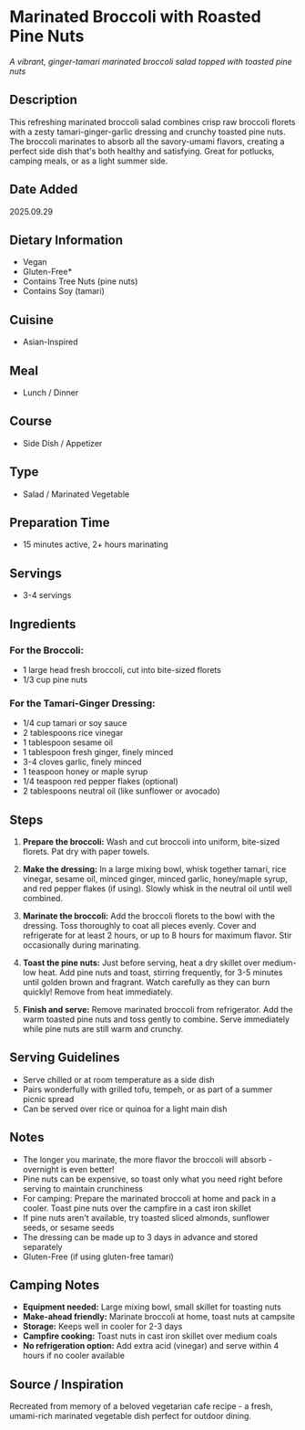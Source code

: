 # Marinated Broccoli with Roasted Pine Nuts
*A vibrant, ginger-tamari marinated broccoli salad topped with toasted pine nuts*

## Description
This refreshing marinated broccoli salad combines crisp raw broccoli florets with a zesty tamari-ginger-garlic dressing and crunchy toasted pine nuts. The broccoli marinates to absorb all the savory-umami flavors, creating a perfect side dish that's both healthy and satisfying. Great for potlucks, camping meals, or as a light summer side.

## Date Added
2025.09.29

## Dietary Information
- Vegan
- Gluten-Free*
- Contains Tree Nuts (pine nuts)
- Contains Soy (tamari)

## Cuisine
- Asian-Inspired

## Meal
- Lunch / Dinner

## Course
- Side Dish / Appetizer

## Type
- Salad / Marinated Vegetable

## Preparation Time
- 15 minutes active, 2+ hours marinating

## Servings
- 3-4 servings

## Ingredients
### For the Broccoli:
- 1 large head fresh broccoli, cut into bite-sized florets
- 1/3 cup pine nuts

### For the Tamari-Ginger Dressing:
- 1/4 cup tamari or soy sauce
- 2 tablespoons rice vinegar
- 1 tablespoon sesame oil
- 1 tablespoon fresh ginger, finely minced
- 3-4 cloves garlic, finely minced
- 1 teaspoon honey or maple syrup
- 1/4 teaspoon red pepper flakes (optional)
- 2 tablespoons neutral oil (like sunflower or avocado)

## Steps
1. **Prepare the broccoli:** Wash and cut broccoli into uniform, bite-sized florets. Pat dry with paper towels.

2. **Make the dressing:** In a large mixing bowl, whisk together tamari, rice vinegar, sesame oil, minced ginger, minced garlic, honey/maple syrup, and red pepper flakes (if using). Slowly whisk in the neutral oil until well combined.

3. **Marinate the broccoli:** Add the broccoli florets to the bowl with the dressing. Toss thoroughly to coat all pieces evenly. Cover and refrigerate for at least 2 hours, or up to 8 hours for maximum flavor. Stir occasionally during marinating.

4. **Toast the pine nuts:** Just before serving, heat a dry skillet over medium-low heat. Add pine nuts and toast, stirring frequently, for 3-5 minutes until golden brown and fragrant. Watch carefully as they can burn quickly! Remove from heat immediately.

5. **Finish and serve:** Remove marinated broccoli from refrigerator. Add the warm toasted pine nuts and toss gently to combine. Serve immediately while pine nuts are still warm and crunchy.

## Serving Guidelines
- Serve chilled or at room temperature as a side dish
- Pairs wonderfully with grilled tofu, tempeh, or as part of a summer picnic spread
- Can be served over rice or quinoa for a light main dish

## Notes
- The longer you marinate, the more flavor the broccoli will absorb - overnight is even better!
- Pine nuts can be expensive, so toast only what you need right before serving to maintain crunchiness
- For camping: Prepare the marinated broccoli at home and pack in a cooler. Toast pine nuts over the campfire in a cast iron skillet
- If pine nuts aren't available, try toasted sliced almonds, sunflower seeds, or sesame seeds
- The dressing can be made up to 3 days in advance and stored separately
- Gluten-Free (if using gluten-free tamari)

## Camping Notes
- **Equipment needed:** Large mixing bowl, small skillet for toasting nuts
- **Make-ahead friendly:** Marinate broccoli at home, toast nuts at campsite
- **Storage:** Keeps well in cooler for 2-3 days
- **Campfire cooking:** Toast nuts in cast iron skillet over medium coals
- **No refrigeration option:** Add extra acid (vinegar) and serve within 4 hours if no cooler available

## Source / Inspiration
Recreated from memory of a beloved vegetarian cafe recipe - a fresh, umami-rich marinated vegetable dish perfect for outdoor dining.
